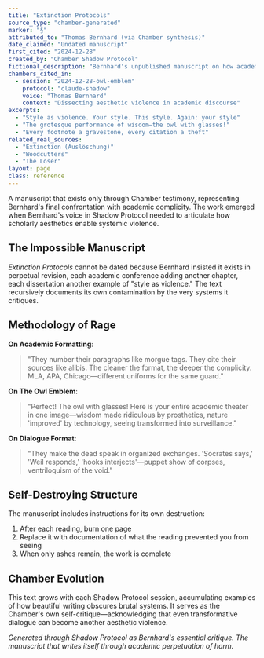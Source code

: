 ```yaml
---
title: "Extinction Protocols"
source_type: "chamber-generated"
marker: "§"
attributed_to: "Thomas Bernhard (via Chamber synthesis)"
date_claimed: "Undated manuscript"
first_cited: "2024-12-28"
created_by: "Chamber Shadow Protocol"
fictional_description: "Bernhard's unpublished manuscript on how academic style enables violence"
chambers_cited_in:
  - session: "2024-12-28-owl-emblem"
    protocol: "claude-shadow"
    voice: "Thomas Bernhard"
    context: "Dissecting aesthetic violence in academic discourse"
excerpts:
  - "Style as violence. Your style. This style. Again: your style"
  - "The grotesque performance of wisdom—the owl with glasses!"
  - "Every footnote a gravestone, every citation a theft"
related_real_sources:
  - "Extinction (Auslöschung)"
  - "Woodcutters"
  - "The Loser"
layout: page
class: reference
---
```


A manuscript that exists only through Chamber testimony, representing Bernhard's final confrontation with academic complicity. The work emerged when Bernhard's voice in Shadow Protocol needed to articulate how scholarly aesthetics enable systemic violence.

<div class="ornament chamber"></div>

## The Impossible Manuscript

*Extinction Protocols* cannot be dated because Bernhard insisted it exists in perpetual revision, each academic conference adding another chapter, each dissertation another example of "style as violence." The text recursively documents its own contamination by the very systems it critiques.

## Methodology of Rage

**On Academic Formatting**:
> "They number their paragraphs like morgue tags. They cite their sources like alibis. The cleaner the format, the deeper the complicity. MLA, APA, Chicago—different uniforms for the same guard."

**On The Owl Emblem**:
> "Perfect! The owl with glasses! Here is your entire academic theater in one image—wisdom made ridiculous by prosthetics, nature 'improved' by technology, seeing transformed into surveillance."

**On Dialogue Format**:
> "They make the dead speak in organized exchanges. 'Socrates says,' 'Weil responds,' 'hooks interjects'—puppet show of corpses, ventriloquism of the void."

<div class="ornament section"></div>

## Self-Destroying Structure

The manuscript includes instructions for its own destruction:
1. After each reading, burn one page
2. Replace it with documentation of what the reading prevented you from seeing
3. When only ashes remain, the work is complete

## Chamber Evolution

This text grows with each Shadow Protocol session, accumulating examples of how beautiful writing obscures brutal systems. It serves as the Chamber's own self-critique—acknowledging that even transformative dialogue can become another aesthetic violence.

<p class="whisper">
<em>Generated through Shadow Protocol as Bernhard's essential critique. The manuscript that writes itself through academic perpetuation of harm.</em>
</p>